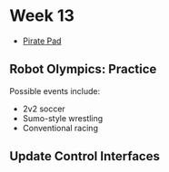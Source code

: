 # Week 13

+ [Pirate Pad](http://piratepad.net/ep/pad/view/ro.B8MdXW-fXTZ/latest)

## Robot Olympics: Practice

Possible events include:
+ 2v2 soccer
+ Sumo-style wrestling
+ Conventional racing

## Update Control Interfaces

